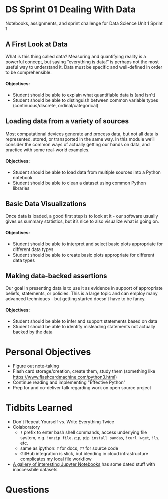 # DS Sprint 01 Dealing With Data
Notebooks, assignments, and sprint challenge for Data Science Unit 1 Sprint 1

## A First Look at Data
What is this thing called data? Measuring and quantifying reality is a powerful concept, but saying “everything is data!” is perhaps not the most useful way to understand it. Data must be specific and well-defined in order to be comprehensible.

#### Objectives:
* Student should be able to explain what quantifiable data is (and isn't)
* Student should be able to distinguish between common variable types (continuous/discrete, ordinal/categorical)

## Loading data from a variety of sources
Most computational devices generate and process data, but not all data is represented, stored, or transported in the same way. In this module we’ll consider the common ways of actually getting our hands on data, and practice with some real-world examples.

#### Objectives:
* Student should be able to load data from multiple sources into a Python notebook
* Student should be able to clean a dataset using common Python libraries

## Basic Data Visualizations
Once data is loaded, a good first step is to look at it - our software usually gives us summary statistics, but it’s nice to also visualize what is going on.

#### Objectives:
* Student should be able to interpret and select basic plots appropriate for different data types
* Student should be able to create basic plots appropriate for different data types

## Making data-backed assertions
Our goal in presenting data is to use it as evidence in support of appropriate beliefs, statements, or policies. This is a large topic and can employ many advanced techniques - but getting started doesn’t have to be fancy.

#### Objectives:
* Student should be able to infer and support statements based on data
* Student should be able to identify misleading statements not actually backed by the data

# Personal Objectives
* Figure out note-taking
* Flash card storage/creation, create them, study them (something like https://www.flashcardmachine.com/python3.html)
* Continue reading and implementing "Effective Python"
* Prep for and co-deliver talk regarding work on open source project

# Tidbits Learned
* Don't Repeat Yourself vs. Write Everything Twice
* Colaboratory
  * `!` prefix to enter bash shell commands, access underlying file system, e.g. `!unzip file.zip`, `pip install pandas`, `!curl` `!wget`, `!ls`, etc.
  * same as ipython: `?` for docs, `??` for source code
  * GitHub integration is slick, but blending in cloud infrastructure complicates my local file workflow
* [A gallery of interesting Jupyter Notebooks](https://github.com/jupyter/jupyter/wiki/A-gallery-of-interesting-Jupyter-Notebooks) has some dated stuff with inaccessbile datasets

# Questions
